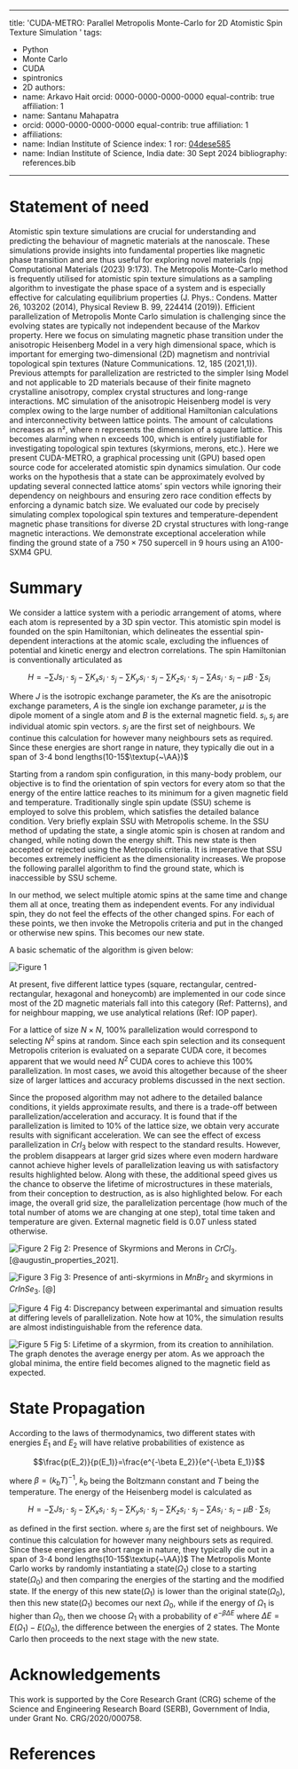 ﻿
---
title: 'CUDA-METRO: Parallel Metropolis Monte-Carlo for 2D Atomistic Spin Texture Simulation '
tags:
  -  Python
  -  Monte Carlo
  -  CUDA
  -  spintronics
  -  2D
  authors:
  -  name: Arkavo Hait
    orcid: 0000-0000-0000-0000
    equal-contrib: true
    affiliation: 1 
  -  name: Santanu Mahapatra
  - orcid: 0000-0000-0000-0000
    equal-contrib: true 
    affiliation: 1
  - affiliations:
  -  name: Indian Institute of Science
   index: 1
   ror: [04dese585](https://ror.org/04dese585)
  -  name: Indian Institute of Science, India
date: 30 Sept 2024
bibliography: references.bib
---

# Statement of need

Atomistic spin texture simulations are crucial for understanding and predicting the behaviour of magnetic materials at the nanoscale. These simulations provide insights into fundamental properties like magnetic phase transition and are thus useful for exploring novel materials (npj Computational Materials (2023) 9:173). The Metropolis Monte-Carlo method is frequently utilised for atomistic spin texture simulations as a sampling algorithm to investigate the phase space of a system and is especially effective for calculating equilibrium properties (J. Phys.: Condens. Matter 26, 103202 (2014), Physical Review B. 99, 224414 (2019)).
Efficient parallelization of Metropolis Monte Carlo simulation is challenging since the evolving states are typically not independent because of the Markov property. Here we focus on simulating magnetic phase transition under the anisotropic Heisenberg Model in a very high dimensional space, which is important for emerging two-dimensional (2D) magnetism and nontrivial topological spin textures (Nature Communications. 12, 185 (2021,1)). Previous attempts for parallelization are restricted to the simpler Ising Model and not applicable to 2D materials because of their finite magneto crystalline anisotropy, complex crystal structures and long-range interactions. MC simulation of the anisotropic Heisenberg model is very complex owing to the large number of additional Hamiltonian calculations and interconnectivity between lattice points. The amount of calculations increases as n², where n represents the dimension of a square lattice. This becomes alarming when n exceeds 100, which is entirely justifiable for investigating topological spin textures (skyrmions, merons, etc.). 
Here we present CUDA-METRO, a graphical processing unit (GPU) based open source code for accelerated atomistic spin dynamics simulation. Our code works on the hypothesis that a state can be approximately evolved by updating several connected lattice atoms’ spin vectors while ignoring their dependency on neighbours and ensuring zero race condition effects by enforcing a dynamic batch size. We evaluated our code by precisely simulating complex topological spin textures and temperature-dependent magnetic phase transitions for diverse 2D crystal structures with long-range magnetic interactions. We demonstrate exceptional acceleration while finding the ground state of a $750\times750$ supercell in 9 hours using an A100-SXM4 GPU.

# Summary
We consider a lattice system with a periodic arrangement of atoms, where each atom is represented by a 3D spin vector.  This atomistic spin model is founded on the spin Hamiltonian, which delineates the essential spin-dependent interactions at the atomic scale, excluding the influences of potential and kinetic energy and electron correlations. The spin Hamiltonian is conventionally articulated as

$$
H=-\sum Js_i\cdot s_j - \sum K_x s_i \cdot s_j-\sum K_y s_i \cdot s_j-\sum K_z s_i \cdot s_j-\sum A s_i \cdot s_i-\mu B \cdot \sum s_i
$$

Where $J$ is the isotropic exchange parameter, the $K$s are the anisotropic exchange parameters, $A$ is the single ion exchange parameter, $\mu$ is the dipole moment of a single atom and $B$ is the external magnetic field. $s_i,s_j$ are individual atomic spin vectors. $s_j$ are the first set of neighbours. We continue this calculation for however many neighbours sets as required. Since these energies are short range in nature, they typically die out in a span of 3-4 bond lengths(10-15$\textup{~\AA})$

Starting from a random spin configuration, in this many-body problem, our objective is to find the orientation of spin vectors for every atom so that the energy of the entire lattice reaches to its minimum for a given magnetic field and temperature. 
Traditionally single spin update (SSU) scheme is employed to solve this problem, which satisfies the detailed balance condition. Very briefly explain SSU with Metropolis scheme.  In the SSU method of updating the state, a single atomic spin is chosen at random and changed, while noting down the energy shift. This new state is then accepted or rejected using the Metropolis criteria. It is imperative that SSU becomes extremely inefficient as the dimensionality increases. We propose the following parallel algorithm to find the ground state, which is inaccessible by SSU scheme.

In our method, we select multiple atomic spins at the same time and change them all at once, treating them as independent events. For any individual spin, they do not feel the effects of the other changed spins. For each of these points, we then invoke the Metropolis criteria and put in the changed or otherwise new spins. This becomes our new state.

A basic schematic of the algorithm is given below:

![Figure 1](figures/Figure_1.PNG)

At present, five different lattice types  (square, rectangular, centred-rectangular, hexagonal and honeycomb) are implemented in our code since most of the 2D magnetic materials fall into this category (Ref: Patterns), and for neighbour mapping, we use analytical relations (Ref: IOP paper).

For a lattice of size $N\times N$, $100\%$ parallelization would correspond to selecting $N^2$ spins at random. Since each spin selection and its consequent Metropolis criterion is evaluated on a separate CUDA core, it becomes apparent that we would need $N^2$ CUDA cores to achieve this $100\%$ parallelization. In most cases, we avoid this altogether because of the sheer size of larger lattices and accuracy problems discussed in the next section.

Since the proposed algorithm may not adhere to the detailed balance conditions, it yields approximate results, and there is a trade-off between parallelization/acceleration and accuracy. It is found that if the parallelization is limited to $10\%$ of the lattice size, we obtain very accurate results with significant acceleration. We can see the effect of excess parallelization in $CrI_3$ below with respect to the standard results. However, the problem disappears at larger grid sizes where even modern hardware cannot achieve higher levels of parallelization leaving us with satisfactory results highlighted below. Along with these, the additional speed gives us the chance to observe the lifetime of microstructures in these materials, from their conception to destruction, as is also highlighted below. For each image, the overall grid size, the parallelization percentage (how much of the total number of atoms we are changing at one step), total time taken and temperature are given. External magnetic field is $0.0T$ unless stated otherwise.

![Figure 2](figures/Figure_2.png)
Fig 2: Presence of Skyrmions and Merons in $CrCl_3$. [@augustin_properties_2021].

![Figure 3](figures/Figure_3.png)
Fig 3: Presence of anti-skyrmions in $MnBr_2$ and skyrmions in $CrInSe_3$. [@]

![Figure 4](figures/Figure_4.png)
Fig 4: Discrepancy between experimantal and simuation results at differing levels of parallelization. Note how at $10\%$, the simulation results are almost indistinguishable from the reference data.

![Figure 5](figures/Figure_5.PNG)
Fig 5: Lifetime of a skyrmion, from its creation to annihilation. The graph denotes the average energy per atom. As we approach the global minima, the entire field becomes aligned to the magnetic field as expected.
# State Propagation


According to the laws of thermodynamics, two different states with energies $E_1$ and $E_2$ will have relative probabilities of existence as 

$$\frac{p(E_2)}{p(E_1)}=\frac{e^{-\beta E_2}}{e^{-\beta E_1}}$$

where $\beta=(k_bT)^{-1}$, $k_b$ being the Boltzmann constant and $T$ being the temperature. The energy of the Heisenberg model is calculated as 

$$H=-\sum Js_i\cdot s_j - \sum K_x s_i \cdot s_j-\sum K_y s_i \cdot s_j-\sum K_z s_i \cdot s_j-\sum A s_i \cdot s_i-\mu B \cdot \sum s_i$$

as defined in the first section.
where $s_j$ are the first set of neighbours. We continue this calculation for however many neighbours sets as required. Since these energies are short range in nature, they typically die out in a span of 3-4 bond lengths(10-15$\textup{~\AA})$
The Metropolis Monte Carlo works by randomly instantiating a state$(\Omega_1)$ close to a starting state$(\Omega_0)$ and then comparing the energies of the starting and the modified state. If the energy of this new state$(\Omega_1)$ is lower than the original state$(\Omega_0)$, then this new state$(\Omega_1)$ becomes our next $\Omega_0$, while if the energy of $\Omega_1$ is higher than $\Omega_0$, then we choose $\Omega_1$ with a probability of $e^{-\beta \Delta E}$ where $\Delta E=E(\Omega_1)-E(\Omega_0)$, the difference between the energies of 2 states. The Monte Carlo then proceeds to the next stage with the new state.

# Acknowledgements
This work is supported by the Core Research Grant (CRG) scheme of the Science and Engineering Research
Board (SERB), Government of India, under Grant No. CRG/2020/000758.

# References

